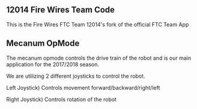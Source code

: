## 12014 Fire Wires Team Code

This is the Fire Wires FTC Team 12014's fork of the official FTC Team App

## Mecanum OpMode

The mecanum opmode controls the drive train of the robot and is our main application for the 2017/2018 season.

We are utilizing 2 different joysticks to control the robot.

Left Joystick) Controls movement forward/backward/right/left

Right Joystick) Controls rotation of the robot
